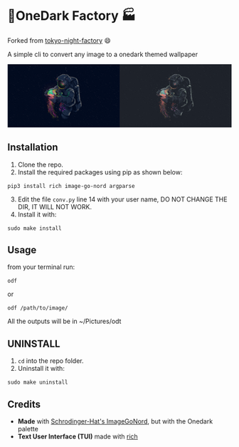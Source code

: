 # 🗼OneDark Factory 🏭
Forked from [tokyo-night-factory](https://github.com/rototrash/tokyo-night-factory) 😄

A simple cli to convert any image to a onedark themed wallpaper

![example](./example.png)

## Installation
1. Clone the repo.
2. Install the required packages using pip as shown below:
```
pip3 install rich image-go-nord argparse
```
3. Edit the file ```conv.py``` line 14 with your user name, DO NOT CHANGE THE DIR, IT WILL NOT WORK.
4. Install it with:
```
sudo make install
```

## Usage
from your terminal run:
```
odf
```
or
```
odf /path/to/image/
```

 All the outputs will be in ~/Pictures/odt

 ## UNINSTALL
 1. ```cd``` into the repo folder.
 2. Uninstall it with:
 ```
 sudo make uninstall
 ```


 ## Credits
- **Made** with [Schrodinger-Hat's ImageGoNord](https://github.com/Schrodinger-Hat), but with the Onedark palette
- **Text User Interface (TUI)** made with [rich](https://github.com/willmcgugan/rich)